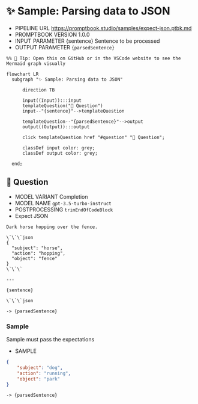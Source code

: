 # ✨ Sample: Parsing data to JSON

-   PIPELINE URL https://promptbook.studio/samples/expect-json.ptbk.md
-   PROMPTBOOK VERSION 1.0.0
-   INPUT  PARAMETER {sentence} Sentence to be processed
-   OUTPUT PARAMETER `{parsedSentence}`

<!--Graph-->
<!-- ⚠️ WARNING: This code has been generated so that any manual changes will be overwritten -->

```mermaid
%% 🔮 Tip: Open this on GitHub or in the VSCode website to see the Mermaid graph visually

flowchart LR
  subgraph "✨ Sample: Parsing data to JSON"

      direction TB

      input((Input)):::input
      templateQuestion("💬 Question")
      input--"{sentence}"-->templateQuestion

      templateQuestion--"{parsedSentence}"-->output
      output((Output)):::output

      click templateQuestion href "#question" "💬 Question";

      classDef input color: grey;
      classDef output color: grey;

  end;
```

<!--/Graph-->

## 💬 Question

-   MODEL VARIANT Completion
-   MODEL NAME `gpt-3.5-turbo-instruct`
-   POSTPROCESSING `trimEndOfCodeBlock`
-   Expect JSON

```
Dark horse hopping over the fence.

\`\`\`json
{
  "subject": "horse",
  "action": "hopping",
  "object": "fence"
}
\`\`\`

---

{sentence}

\`\`\`json
```

`-> {parsedSentence}`

### Sample

Sample must pass the expectations

-   SAMPLE

```json
{
    "subject": "dog",
    "action": "running",
    "object": "park"
}
```

`-> {parsedSentence}`
